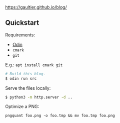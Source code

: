 https://gaultier.github.io/blog/


## Quickstart

Requirements: 
- [Odin](https://github.com/odin-lang/Odin.git)
- `cmark`
- `git`

E.g.: `apt install cmark git`

```sh
# Build this blog.
$ odin run src
```

Serve the files locally:

```sh
$ python3 -m http.server -d ..
```

Optimize a PNG:

```
pngquant foo.png -o foo.tmp && mv foo.tmp foo.png
```

